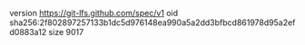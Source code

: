 version https://git-lfs.github.com/spec/v1
oid sha256:2f802897257133b1dc5d976148ea990a5a2dd3bfbcd861978d95a2efd0883a12
size 9017
